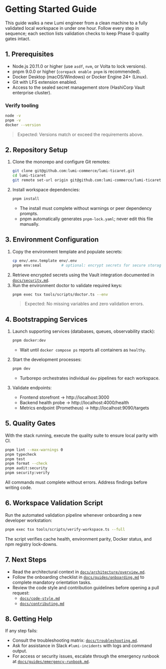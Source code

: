 # Getting Started Guide

This guide walks a new Lumi engineer from a clean machine to a fully validated local workspace in under one hour. Follow every step in sequence; each section lists validation checks to keep Phase 0 quality gates intact.

## 1. Prerequisites

- Node.js 20.11.0 or higher (use `asdf`, `nvm`, or Volta to lock versions).
- pnpm 9.0.0 or higher (`corepack enable pnpm` is recommended).
- Docker Desktop (macOS/Windows) or Docker Engine 24+ (Linux).
- Git with LFS extension enabled.
- Access to the sealed secret management store (HashiCorp Vault enterprise cluster).

### Verify tooling

```bash
node -v
pnpm -v
docker --version
```

> Expected: Versions match or exceed the requirements above.

## 2. Repository Setup

1. Clone the monorepo and configure Git remotes:
   ```bash
   git clone git@github.com:lumi-commerce/lumi-ticaret.git
   cd lumi-ticaret
   git remote set-url origin git@github.com:lumi-commerce/lumi-ticaret.git
   ```
2. Install workspace dependencies:

   ```bash
   pnpm install
   ```

   - The install must complete without warnings or peer dependency prompts.
   - pnpm automatically generates `pnpm-lock.yaml`; never edit this file manually.

## 3. Environment Configuration

1. Copy the environment template and populate secrets:
   ```bash
   cp env/.env.template env/.env
   pnpm env:seal         # optional: encrypt secrets for secure storage
   ```
2. Retrieve encrypted secrets using the Vault integration documented in [`docs/security.md`](docs/security.md#secret-operations).
3. Run the environment doctor to validate required keys:
   ```bash
   pnpm exec tsx tools/scripts/doctor.ts --env
   ```
   > Expected: No missing variables and zero validation errors.

## 4. Bootstrapping Services

1. Launch supporting services (databases, queues, observability stack):

   ```bash
   pnpm docker:dev
   ```

   - Wait until `docker compose ps` reports all containers as `healthy`.

2. Start the development processes:

   ```bash
   pnpm dev
   ```

   - Turborepo orchestrates individual `dev` pipelines for each workspace.

3. Validate endpoints:
   - Frontend storefront → http://localhost:3000
   - Backend health probe → http://localhost:4000/health
   - Metrics endpoint (Prometheus) → http://localhost:9090/targets

## 5. Quality Gates

With the stack running, execute the quality suite to ensure local parity with CI.

```bash
pnpm lint --max-warnings 0
pnpm typecheck
pnpm test
pnpm format --check
pnpm audit:security
pnpm security:verify
```

All commands must complete without errors. Address findings before writing code.

## 6. Workspace Validation Script

Run the automated validation pipeline whenever onboarding a new developer workstation:

```bash
pnpm exec tsx tools/scripts/verify-workspace.ts --full
```

The script verifies cache health, environment parity, Docker status, and npm registry lock-downs.

## 7. Next Steps

- Read the architectural context in [`docs/architecture/overview.md`](docs/architecture/overview.md).
- Follow the onboarding checklist in [`docs/guides/onboarding.md`](docs/guides/onboarding.md) to complete mandatory orientation tasks.
- Review the code style and contribution guidelines before opening a pull request:
  - [`docs/code-style.md`](docs/code-style.md)
  - [`docs/contributing.md`](docs/contributing.md)

## 8. Getting Help

If any step fails:

- Consult the troubleshooting matrix: [`docs/troubleshooting.md`](docs/troubleshooting.md).
- Ask for assistance in Slack `#lumi-incidents` with logs and command output.
- For access or security issues, escalate through the emergency runbook at [`docs/guides/emergency-runbook.md`](docs/guides/emergency-runbook.md).
